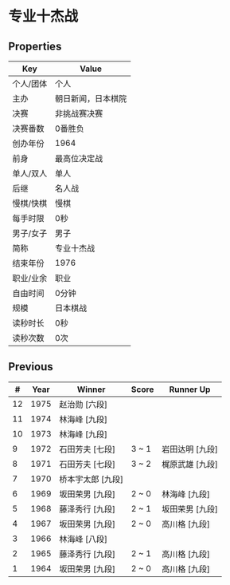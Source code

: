 # 专业十杰战

## Properties

| Key | Value |
| --- | ----- |
| 个人/团体 | 个人 |
| 主办 | 朝日新闻，日本棋院 |
| 决赛 | 非挑战赛决赛 |
| 决赛番数 | 0番胜负 |
| 创办年份 | 1964 |
| 前身 | 最高位决定战 |
| 单人/双人 | 单人 |
| 后继 | 名人战 |
| 慢棋/快棋 | 慢棋 |
| 每手时限 | 0秒 |
| 男子/女子 | 男子 |
| 简称 | 专业十杰战 |
| 结束年份 | 1976 |
| 职业/业余 | 职业 |
| 自由时间 | 0分钟 |
| 规模 | 日本棋战 |
| 读秒时长 | 0秒 |
| 读秒次数 | 0次 |

## Previous

| # | Year | Winner | Score | Runner Up |
| --- | --- | --- | --- | --- |
| 12 | 1975 | 赵治勋 [六段] |  |  |
| 11 | 1974 | 林海峰 [九段] |  |  |
| 10 | 1973 | 林海峰 [九段] |  |  |
| 9 | 1972 | 石田芳夫 [七段] | 3 ~ 1 | 岩田达明 [九段] |
| 8 | 1971 | 石田芳夫 [七段] | 3 ~ 2 | 梶原武雄 [九段] |
| 7 | 1970 | 桥本宇太郎 [九段] |  |  |
| 6 | 1969 | 坂田荣男 [九段] | 2 ~ 0 | 林海峰 [九段] |
| 5 | 1968 | 藤泽秀行 [九段] | 2 ~ 1 | 坂田荣男 [九段] |
| 4 | 1967 | 坂田荣男 [九段] | 2 ~ 0 | 高川格 [九段] |
| 3 | 1966 | 林海峰 [八段] |  |  |
| 2 | 1965 | 藤泽秀行 [九段] | 2 ~ 1 | 高川格 [九段] |
| 1 | 1964 | 坂田荣男 [九段] | 2 ~ 0 | 高川格 [九段] |

